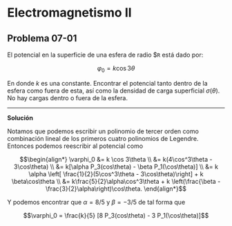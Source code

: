 # Electromagnetismo II
## Problema 07-01

El potencial en la superficie de una esfera de radio $`R` está dado por:

```math
\varphi_0 = k \cos 3\theta
```

En donde $`k`$ es una constante. Encontrar el potencial tanto dentro de
la esfera como fuera de esta, así como la densidad de carga superficial
$`\sigma(\theta)`$. No hay cargas dentro o fuera de la esfera.

---

**Solución**

Notamos que podemos escribir un polinomio de tercer orden como combinación
lineal de los primeros cuatro polinomios de Legendre. Entonces podemos 
reescribir al potencial como

```math
\begin{align*}
\varphi_0 &= k \cos 3\theta \\
          &= k(4\cos^3\theta - 3\cos\theta) \\
          &= k[\alpha P_3(cos\theta) - \beta P_1(\cos\theta)] \\
          &= k \alpha \left[ \frac{1}{2}(5\cos^3\theta - 3\cos\theta)\right]
             + k \beta\cos\theta \\
          &= k\frac{5}{2}\alpha\cos^3\theta
             + k \left(\frac{\beta - \frac{3}{2}\alpha\right)\cos\theta.
\end{align*}
```

Y podemos encontrar que $`\alpha = 8/5`$ y $`\beta = -3/5`$ de tal forma que

```math
\varphi_0
=
\frac{k}{5} [8 P_3(cos\theta) - 3 P_1(\cos\theta)]
```
